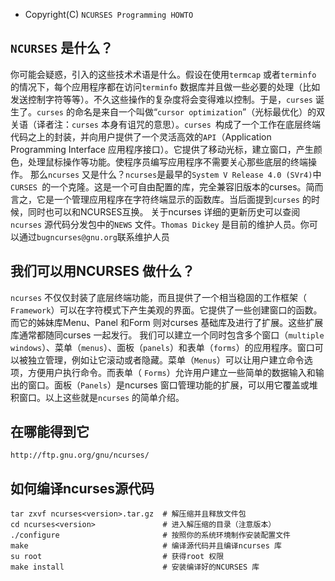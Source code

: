 * Copyright(C) ```NCURSES Programming HOWTO```

## ```NCURSES``` 是什么？

你可能会疑惑，引入的这些技术术语是什么。假设在使用```termcap``` 或者```terminfo``` 的情况下，每个应用程序都在访问```terminfo``` 数据库并且做一些必要的处理（比如发送控制字符等等）。不久这些操作的复杂度将会变得难以控制。于是，```curses``` 诞生了。```curses``` 的命名是来自一个叫做“```cursor optimization```”（光标最优化）的双关语（译者注：```curses``` 本身有诅咒的意思）。```curses ```构成了一个工作在底层终端代码之上的封装，并向用户提供了一个灵活高效的```API```（Application Programming Interface 应用程序接口）。它提供了移动光标，建立窗口，产生颜色，处理鼠标操作等功能。使程序员编写应用程序不需要关心那些底层的终端操作。
那么```ncurses``` 又是什么？```ncurses```是最早的```System V Release 4.0 (SVr4)```中```CURSES ```的一个克隆。这是一个可自由配置的库，完全兼容旧版本的curses。简而言之，它是一个管理应用程序在字符终端显示的函数库。当后面提到```curses``` 的时候，同时也可以和NCURSES互换。
关于ncurses 详细的更新历史可以查阅```ncurses``` 源代码分发包中的```NEWS``` 文件。```Thomas Dickey``` 是目前的维护人员。你可以通过```bugncurses@gnu.org```联系维护人员

## 我们可以用NCURSES 做什么？

```ncurses``` 不仅仅封装了底层终端功能，而且提供了一个相当稳固的工作框架（ ```Framework```）可以在字符模式下产生美观的界面。它提供了一些创建窗口的函数。而它的姊妹库Menu、Panel 和Form 则对curses 基础库及进行了扩展。这些扩展库通常都随同curses 一起发行。
我们可以建立一个同时包含多个窗口（```multiple windows```）、菜单（```menus```）、面板（```panels```）和表单（```forms```）的应用程序。窗口可以被独立管理，例如让它滚动或者隐藏。菜单（```Menus```）可以让用户建立命令选项，方便用户执行命令。而表单（ ```Forms```）允许用户建立一些简单的数据输入和输出的窗口。面板（```Panels```）是ncurses 窗口管理功能的扩展，可以用它覆盖或堆积窗口。以上这些就是```ncurses``` 的简单介绍。

## 在哪能得到它

```http://ftp.gnu.org/gnu/ncurses/```

## 如何编译ncurses源代码

```shell
tar zxvf ncurses<version>.tar.gz  # 解压缩并且释放文件包
cd ncurses<version>               # 进入解压缩的目录（注意版本）
./configure                       # 按照你的系统环境制作安装配置文件
make                              # 编译源代码并且编译ncurses 库
su root                           # 获得root 权限
make install                      # 安装编译好的NCURSES 库
```
